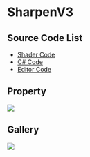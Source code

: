
# SharpenV3

## Source Code List
- [Shader Code](Shader/SharpenV3.shader)
- [C# Code](SharpenV3.cs)
- [Editor Code](Editor/SharpenV3Editor.cs)


## Property
![](https://raw.githubusercontent.com/QianMo/X-PostProcessing-Gallery/master/Media/ImageProcessing/SharpenV3/SharpenV3Property.jpg)

## Gallery
![](https://raw.githubusercontent.com/QianMo/X-PostProcessing-Gallery/master/Media/Sharpen/ImageProcessing/SharpenV3.gif)